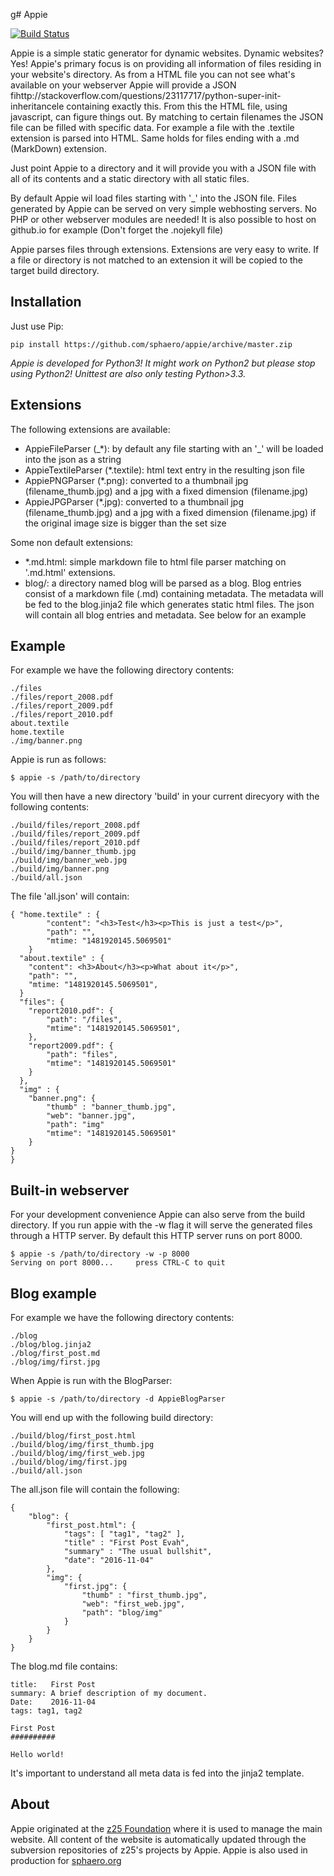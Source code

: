 g# Appie

[![Build Status](https://travis-ci.org/sphaero/appie.svg?branch=master)](https://travis-ci.org/sphaero/appie)

Appie is a simple static generator for dynamic websites. Dynamic websites? 
Yes! Appie's primary focus is on providing all information of files residing
in your website's directory. As from a HTML file you can not see what's available 
on your webserver Appie will provide a JSON fihttp://stackoverflow.com/questions/23117717/python-super-init-inheritancele containing exactly this. 
From this the HTML file, using javascript, can figure things out. 
By matching to certain filenames the JSON file can be filled with 
specific data. For example a file with the .textile extension is parsed into HTML. 
Same holds for files ending with a .md (MarkDown) extension.

Just point Appie to a directory and it will provide you with a JSON file 
with all of its contents and a static directory with all static files.

By default Appie wil load files starting with '\_' into the JSON file.
Files generated by Appie can be served on very simple webhosting servers. 
No PHP or other webserver modules are needed! It is also possible to host 
on github.io for example (Don't forget the .nojekyll file)

Appie parses files through extensions. Extensions are very easy to 
write. If a file or directory is not matched to an extension it will be 
copied to the target build directory.

## Installation

Just use Pip:

    pip install https://github.com/sphaero/appie/archive/master.zip

*Appie is developed for Python3! It might work on Python2 but please stop using Python2! Unittest are also only testing Python>3.3.*

## Extensions

The following extensions are available:

- AppieFileParser (\_\*): by default any file starting with an '\_' will be loaded into the json as a string
- AppieTextileParser (\*.textile): html text entry in the resulting json file
- AppiePNGParser (\*.png): converted to a thumbnail jpg (filename_thumb.jpg) and a jpg with a fixed dimension (filename.jpg)
- AppieJPGParser (\*.jpg): converted to a thumbnail jpg (filename_thumb.jpg) and a jpg with a fixed dimension (filename.jpg) if the original image size is bigger than the set size

Some non default extensions:

- *.md.html: simple markdown file to html file parser matching on '.md.html' 
extensions. 
- blog/: a directory named blog will be parsed as a blog. Blog entries consist
of a markdown file (.md) containing metadata. The metadata will be fed to the 
blog.jinja2 file which generates static html files. The json will contain 
all blog entries and metadata. See below for an example

## Example

For example we have the following directory contents:

    ./files
    ./files/report_2008.pdf
    ./files/report_2009.pdf
    ./files/report_2010.pdf
    about.textile
    home.textile
    ./img/banner.png
    
Appie is run as follows:

    $ appie -s /path/to/directory

You will then have a new directory 'build' in your current direcyory with the following contents:

    ./build/files/report_2008.pdf
    ./build/files/report_2009.pdf
    ./build/files/report_2010.pdf
    ./build/img/banner_thumb.jpg
    ./build/img/banner_web.jpg
    ./build/img/banner.png
    ./build/all.json
    
The file 'all.json' will contain:

    { "home.textile" : {
            "content": "<h3>Test</h3><p>This is just a test</p>",
            "path": "",
            "mtime: "1481920145.5069501"
        } 
      "about.textile" : {
        "content": <h3>About</h3><p>What about it</p>",
        "path": "",
        "mtime: "1481920145.5069501",
      }
      "files": {
        "report2010.pdf": {
            "path": "/files", 
            "mtime": "1481920145.5069501",
        },
        "report2009.pdf": {
            "path": "files",
            "mtime": "1481920145.5069501"
        }
      },
      "img" : {
        "banner.png": { 
            "thumb" : "banner_thumb.jpg", 
            "web": "banner.jpg", 
            "path": "img"
            "mtime": "1481920145.5069501"
        }
    }
    }
    
## Built-in webserver

For your development convenience Appie can also serve from the build directory. If you run appie with the -w flag it will serve the generated files through a HTTP server. By default this HTTP server runs on port 8000.

    $ appie -s /path/to/directory -w -p 8000
    Serving on port 8000...     press CTRL-C to quit
    
## Blog example

For example we have the following directory contents:

    ./blog
    ./blog/blog.jinja2
    ./blog/first_post.md
    ./blog/img/first.jpg
    
When Appie is run with the BlogParser:

    $ appie -s /path/to/directory -d AppieBlogParser
    
You will end up with the following build directory:

    ./build/blog/first_post.html
    ./build/blog/img/first_thumb.jpg
    ./build/blog/img/first_web.jpg
    ./build/blog/img/first.jpg
    ./build/all.json

The all.json file will contain the following:

    {
        "blog": {
            "first_post.html": {
                "tags": [ "tag1", "tag2" ],
                "title" : "First Post Evah",
                "summary" : "The usual bullshit",
                "date": "2016-11-04"
            },
            "img": {
                "first.jpg": { 
                    "thumb" : "first_thumb.jpg", 
                    "web": "first_web.jpg", 
                    "path": "blog/img"
                }
            }
        }
    }

The blog.md file contains:

    title:   First Post
    summary: A brief description of my document.
    Date:    2016-11-04
    tags: tag1, tag2

    First Post
    ##########
    
    Hello world!

It's important to understand all meta data is fed into the jinja2 template. 

 
## About ##

Appie originated at the [z25 Foundation](http://www.z25.org) where it is 
used to manage the main website. All content of the website is 
automatically updated through the subversion repositories of z25's 
projects by Appie. Appie is also used in production for 
[sphaero.org](http://www.sphaero.org)
